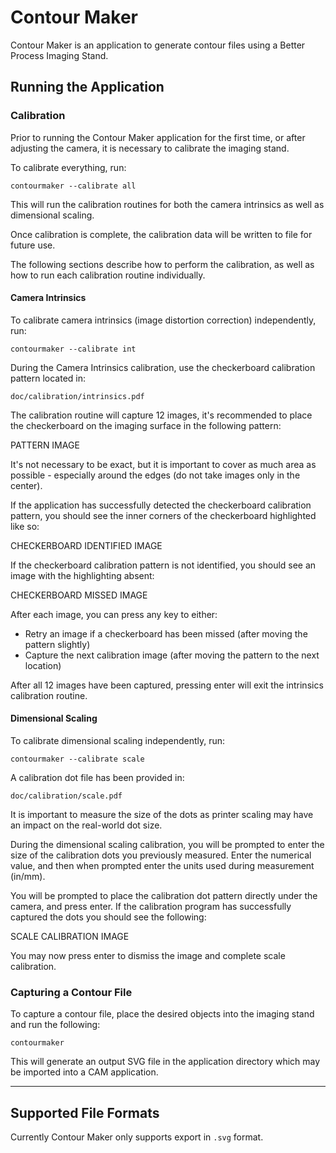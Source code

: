 # Contour Maker
Contour Maker is an application to generate contour files using a Better Process Imaging Stand.

## **Running the Application**
### **Calibration**
Prior to running the Contour Maker application for the first time, or after adjusting the camera, it is necessary to calibrate the imaging stand. 

To calibrate everything, run:

`contourmaker --calibrate all`

This will run the calibration routines for both the camera intrinsics as well as dimensional scaling.

Once calibration is complete, the calibration data will be written to file for future use.

The following sections describe how to perform the calibration, as well as how to run each calibration routine individually.

#### **Camera Intrinsics**
To calibrate camera intrinsics (image distortion correction) independently, run:

`contourmaker --calibrate int`

During the Camera Intrinsics calibration, use the checkerboard calibration pattern located in:

`doc/calibration/intrinsics.pdf`

The calibration routine will capture 12 images, it's recommended to place the checkerboard on the imaging surface in the following pattern:

PATTERN IMAGE

It's not necessary to be exact, but it is important to cover as much area as possible - especially around the edges (do not take images only in the center).

If the application has successfully detected the checkerboard calibration pattern, you should see the inner corners of the checkerboard highlighted like so:

CHECKERBOARD IDENTIFIED IMAGE

If the checkerboard calibration pattern is not identified, you should see an image with the highlighting absent:

CHECKERBOARD MISSED IMAGE

After each image, you can press any key to either:
- Retry an image if a checkerboard has been missed (after moving the pattern slightly)
- Capture the next calibration image (after moving the pattern to the next location)

After all 12 images have been captured, pressing enter will exit the intrinsics calibration routine.

#### **Dimensional Scaling**
To calibrate dimensional scaling independently, run:

`contourmaker --calibrate scale`

A calibration dot file has been provided in:

`doc/calibration/scale.pdf`

It is important to measure the size of the dots as printer scaling may have an impact on the real-world dot size.

During the dimensional scaling calibration, you will be prompted to enter the size of the calibration dots you previously measured. Enter the numerical value, and then when prompted enter the units used during measurement (in/mm).

You will be prompted to place the calibration dot pattern directly under the camera, and press enter. If the calibration program has successfully captured the dots you should see the following:

SCALE CALIBRATION IMAGE

You may now press enter to dismiss the image and complete scale calibration.

### **Capturing a Contour File**
To capture a contour file, place the desired objects into the imaging stand and run the following:

`contourmaker`

This will generate an output SVG file in the application directory which may be imported into a CAM application.

---

## Supported File Formats
Currently Contour Maker only supports export in `.svg` format.




